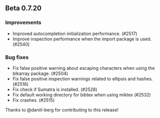 ## Beta 0.7.20

### Improvements
* Improved autocompletion initialization performance. (#2517)
* Improve inspection performance when the import package is used. (#2540)


### Bug fixes
* Fix false positive warning about escaping characters when using the blkarray package. (#2504)
* Fix false positive inspection warnings related to ellipsis and hashes. (#2516)
* Fix check if Sumatra is installed. (#2528)
* Fix default working directory for bibtex when using miktex (#2532)
* Fix crashes. (#2515)

Thanks to @daniil-berg for contributing to this release!